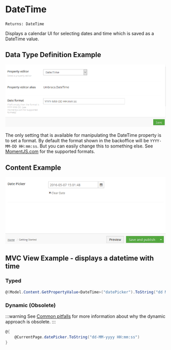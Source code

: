 # DateTime

`Returns: DateTime`

Displays a calendar UI for selecting dates and time which is saved as a DateTime value.

## Data Type Definition Example

![Data Type Definition Example](images/Date-Time-With-Time-Data-Type.png)

The only setting that is available for manipulating the DateTime property is to set a format. By default the format shown in the backoffice will be `YYYY-MM-DD HH:mm:ss`.  But you can easily change this to something else. See [MomentJS.com](https://momentjs.com/) for the supported formats.

## Content Example

![Content Example](images/Date-Time-With-Time-Content.png)

## MVC View Example - displays a datetime with time

### Typed

```csharp
@(Model.Content.GetPropertyValue<DateTime>("datePicker").ToString("dd MM yyyy HH:mm:ss"))
```

### Dynamic (Obsolete)

:::warning
See [Common pitfalls](https://our.umbraco.com/documentation/reference/Common-Pitfalls/#dynamics) for more information about why the dynamic approach is obsolete.
:::

```csharp
@{
    @CurrentPage.datePicker.ToString("dd-MM-yyyy HH:mm:ss")
}
```
